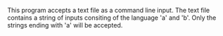 This program accepts a text file as a command line input. The text file contains a string of inputs consiting of the language 'a' and 'b'. Only the strings
ending with 'a' will be accepted.
